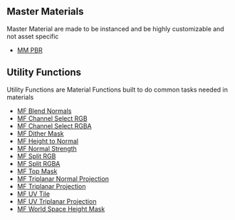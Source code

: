 ## Master Materials
Master Material are made to be instanced and be highly customizable and not asset specific
* [MM PBR](https://github.com/jlogostini/Global_Content/blob/mainDocumentation/en/Materials/Master_Materials/MM_PBR/MM_PBR_Home.md)


## Utility Functions
Utility Functions are Material Functions built to do common tasks needed in materials
* [MF Blend Normals](https://github.com/jlogostini/Global_Content/blob/main/Documentation/en/Materials/Material_Functions/Utility_Functions/MF_Blend_Normals.md)
* [MF Channel Select RGB](https://github.com/jlogostini/Global_Content/blob/main/Documentation/en/Materials/Material_Functions/Utility_Functions/MF_Channel_Select_RGB.md)
* [MF Channel Select RGBA](https://github.com/jlogostini/Global_Content/blob/main/Documentation/en/Materials/Material_Functions/Utility_Functions/MF_Channel_Select_RGBA.md)
* [MF Dither Mask](https://github.com/jlogostini/Global_Content/blob/main/Documentation/en/Materials/Material_Functions/Utility_Functions/MF_Dither_Mask.md)
* [MF Height to Normal](https://github.com/jlogostini/Global_Content/blob/main/Documentation/en/Materials/Material_Functions/Utility_Functions/MF_Height_to_Normal.md)
* [MF Normal Strength](https://github.com/jlogostini/Global_Content/blob/main/Documentation/en/Materials/Material_Functions/Utility_Functions/MF_Normal_Strength.md)
* [MF Split RGB](https://github.com/jlogostini/Global_Content/blob/main/Documentation/en/Materials/Material_Functions/Utility_Functions/MF_Split_RGB.md)
* [MF Split RGBA](https://github.com/jlogostini/Global_Content/blob/main/Documentation/en/Materials/Material_Functions/Utility_Functions/MF_Split_RGBA.md)
* [MF Top Mask](https://github.com/jlogostini/Global_Content/blob/main/Documentation/en/Materials/Material_Functions/Utility_Functions/MF_Top_Mask.md)
* [MF Triplanar Normal Projection](https://github.com/jlogostini/Global_Content/blob/main/Documentation/en/Materials/Material_Functions/Utility_Functions/MF_Triplanar_Normal_Projection.md)
* [MF Triplanar Projection](https://github.com/jlogostini/Global_Content/blob/main/Documentation/en/Materials/Material_Functions/Utility_Functions/MF_Triplanar_Projection.md)
* [MF UV Tile](https://github.com/jlogostini/Global_Content/blob/main/Documentation/en/Materials/Material_Functions/Utility_Functions/MF_UV_Tile.md)
* [MF UV Triplanar Projection](https://github.com/jlogostini/Global_Content/blob/main/Documentation/en/Materials/Material_Functions/Utility_Functions/MF_UV_Triplanar_Projection)
* [MF World Space Height Mask](https://github.com/jlogostini/Global_Content/blob/main/Documentation/en/Materials/Material_Functions/Utility_Functions/MF_World_Space_Height_Mask.md)